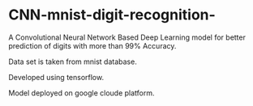# CNN-mnist-digit-recognition-
A Convolutional Neural Network Based Deep Learning model for better prediction of digits with more than 99% Accuracy.

Data set is taken from mnist database.

Developed using tensorflow.

Model deployed on google cloude platform.
